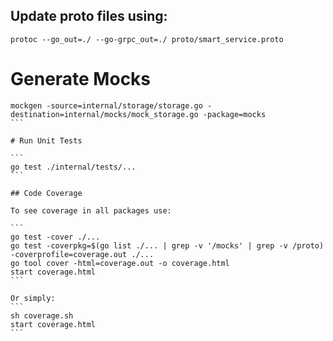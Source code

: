 ## Update proto files using:

```
protoc --go_out=./ --go-grpc_out=./ proto/smart_service.proto

```

# Generate Mocks

````
mockgen -source=internal/storage/storage.go -destination=internal/mocks/mock_storage.go -package=mocks
```

# Run Unit Tests

```
go test ./internal/tests/...
```

## Code Coverage

To see coverage in all packages use:

```
go test -cover ./...
go test -coverpkg=$(go list ./... | grep -v '/mocks' | grep -v /proto) -coverprofile=coverage.out ./...
go tool cover -html=coverage.out -o coverage.html
start coverage.html
```

Or simply:
```
sh coverage.sh
start coverage.html
```
````
